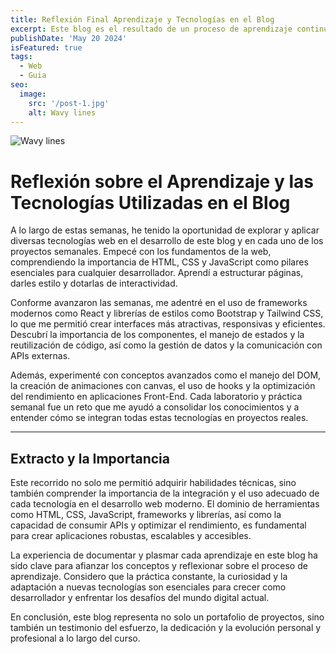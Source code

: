 ```yaml
---
title: Reflexión Final Aprendizaje y Tecnologías en el Blog
excerpt: Este blog es el resultado de un proceso de aprendizaje continuo, donde he explorado y aplicado diversas tecnologías web, desde los fundamentos hasta herramientas y frameworks modernos. Cada semana representó un avance en mis habilidades y una oportunidad para integrar nuevos conocimientos en proyectos reales.
publishDate: 'May 20 2024'
isFeatured: true
tags:
  - Web
  - Guia
seo:
  image:
    src: '/post-1.jpg'
    alt: Wavy lines
---
```


![Wavy lines](/post-1.jpg)


# Reflexión sobre el Aprendizaje y las Tecnologías Utilizadas en el Blog

A lo largo de estas semanas, he tenido la oportunidad de explorar y aplicar diversas tecnologías web en el desarrollo de este blog y en cada uno de los proyectos semanales. Empecé con los fundamentos de la web, comprendiendo la importancia de HTML, CSS y JavaScript como pilares esenciales para cualquier desarrollador. Aprendí a estructurar páginas, darles estilo y dotarlas de interactividad.

Conforme avanzaron las semanas, me adentré en el uso de frameworks modernos como React y librerías de estilos como Bootstrap y Tailwind CSS, lo que me permitió crear interfaces más atractivas, responsivas y eficientes. Descubrí la importancia de los componentes, el manejo de estados y la reutilización de código, así como la gestión de datos y la comunicación con APIs externas.

Además, experimenté con conceptos avanzados como el manejo del DOM, la creación de animaciones con canvas, el uso de hooks y la optimización del rendimiento en aplicaciones Front-End. Cada laboratorio y práctica semanal fue un reto que me ayudó a consolidar los conocimientos y a entender cómo se integran todas estas tecnologías en proyectos reales.

---

## Extracto y la Importancia

Este recorrido no solo me permitió adquirir habilidades técnicas, sino también comprender la importancia de la integración y el uso adecuado de cada tecnología en el desarrollo web moderno. El dominio de herramientas como HTML, CSS, JavaScript, frameworks y librerías, así como la capacidad de consumir APIs y optimizar el rendimiento, es fundamental para crear aplicaciones robustas, escalables y accesibles.

La experiencia de documentar y plasmar cada aprendizaje en este blog ha sido clave para afianzar los conceptos y reflexionar sobre el proceso de aprendizaje. Considero que la práctica constante, la curiosidad y la adaptación a nuevas tecnologías son esenciales para crecer como desarrollador y enfrentar los desafíos del mundo digital actual.

En conclusión, este blog representa no solo un portafolio de proyectos, sino también un testimonio del esfuerzo, la dedicación y la evolución personal y profesional a lo largo del curso.

